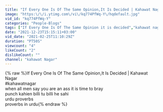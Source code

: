 ```yaml
---
title: "If Every One Is Of The Same Opinion,It Is Decided | Kahawat Nagar"
image: "https:\/\/i.ytimg.com\/vi\/kq774PfWq-Y\/hqdefault.jpg"
vid_id: "kq774PfWq-Y"
categories: "People-Blogs"
tags: ["If Every One Is Of The Same Opinion it is decided","kahawat nagar","punch kahien billi to billi hi sahi"]
date: "2021-12-23T15:15:11+03:00"
vid_date: "2021-02-25T11:10:29Z"
duration: "PT50S"
viewcount: "4"
likeCount: "2"
dislikeCount: ""
channel: "kahawat Nagar"
---
```

{% raw %}If Every One Is Of The Same Opinion,It Is Decided | Kahawat Nagar<br />#kahawatnagar<br />when all men say you are an ass it is time to bray<br />punch kahien billi tu billi he sahi<br />urdu proverbs<br />proverbs in urdu{% endraw %}

